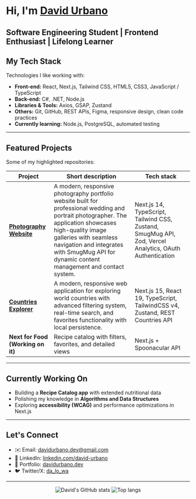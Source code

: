 # Hi, I'm [David Urbano](https://davidurbanodev.vercel.app/)

**Software Engineering Student | Frontend Enthusiast | Lifelong Learner**
---

## My Tech Stack

Technologies I like working with:

- **Front-end:** React, Next.js, Tailwind CSS, HTML5, CSS3, JavaScript / TypeScript 
- **Back-end:** C#, .NET, Node.js 
- **Libraries & Tools:** Axios, GSAP, Zustand  
- **Others:** Git, GitHub, REST APIs, Figma, responsive design, clean code practices  
- **Currently learning:** Node.js, PostgreSQL, automated testing

---

## Featured Projects

Some of my highlighted repositories:

| Project | Short description | Tech stack |
|---|---|---|
| **[Photography Website](https://github.com/dalowa/dalowa_john-mayta)** | A modern, responsive photography portfolio website built for professional wedding and portrait photographer. The application showcases high-quality image galleries with seamless navigation and integrates with SmugMug API for dynamic content management and contact system. | Next.js 14, TypeScript, Tailwind CSS, Zustand, SmugMug API, Zod, Vercel Analytics, OAuth Authentication |
| **[Countries Explorer](https://github.com/dalowa/insalud-tt)** |  A modern, responsive web application for exploring world countries with advanced filtering system, real-time search, and favorites functionality with local persistence. | Next.js 15, React 19, TypeScript, TailwindCSS v4, Zustand, REST Countries API |
| **Next for Food (Working on it)** | Recipe catalog with filters, favorites, and detailed views | Next.js + Spoonacular API |

<!-- | **Another Project** | (Insert another key project here) | (Tech stack) |* -->

---

## Currently Working On

- Building a **Recipe Catalog app** with extended nutritional data  
- Polishing my knowledge in **Algorithms and Data Structures**  
- Exploring **accessibility (WCAG)** and performance optimizations in Next.js

---

## Let's Connect

- ✉️ Email: davidurbano.dev@gmail.com  
- 🔗 LinkedIn: [linkedin.com/david-urbano](https://www.linkedin.com/in/david-urbano-82a151223/)  
- 💼 Portfolio: [davidurbano.dev](https://davidurbanodev.vercel.app/)  
- 🐦 Twitter/X: [da_lo_wa](https://x.com/da_lo_wa)  

--- 
<div align="center">
  <img alt="David's GitHub stats" src="https://github-readme-stats.vercel.app/api?username=dalowa&show_icons=true&theme=default" />
  <img alt="Top langs" src="https://github-readme-stats.vercel.app/api/top-langs/?username=dalowa&layout=compact&&langs_count=8"/>
</div>
